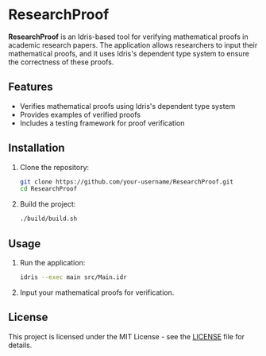 # ResearchProof

**ResearchProof** is an Idris-based tool for verifying mathematical proofs in academic research papers. The application allows researchers to input their mathematical proofs, and it uses Idris's dependent type system to ensure the correctness of these proofs.

## Features

- Verifies mathematical proofs using Idris's dependent type system
- Provides examples of verified proofs
- Includes a testing framework for proof verification

## Installation

1. Clone the repository:
    ```bash
    git clone https://github.com/your-username/ResearchProof.git
    cd ResearchProof
    ```

2. Build the project:
    ```bash
    ./build/build.sh
    ```

## Usage

1. Run the application:
    ```bash
    idris --exec main src/Main.idr
    ```

2. Input your mathematical proofs for verification.

## License

This project is licensed under the MIT License - see the [LICENSE](LICENSE) file for details.
